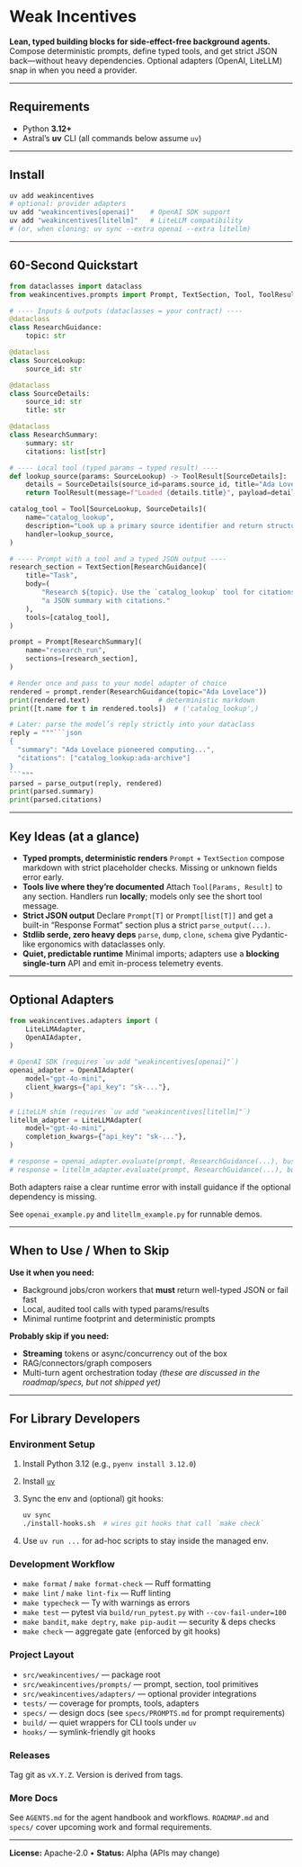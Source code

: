 # Weak Incentives

**Lean, typed building blocks for side-effect-free background agents.**
Compose deterministic prompts, define typed tools, and get strict JSON back—without heavy dependencies. Optional adapters (OpenAI, LiteLLM) snap in when you need a provider.

______________________________________________________________________

## Requirements

- Python **3.12+**
- Astral’s **uv** CLI (all commands below assume `uv`)

______________________________________________________________________

## Install

```bash
uv add weakincentives
# optional: provider adapters
uv add "weakincentives[openai]"    # OpenAI SDK support
uv add "weakincentives[litellm]"   # LiteLLM compatibility
# (or, when cloning: uv sync --extra openai --extra litellm)
```

______________________________________________________________________

## 60-Second Quickstart

````python
from dataclasses import dataclass
from weakincentives.prompts import Prompt, TextSection, Tool, ToolResult, parse_output

# ---- Inputs & outputs (dataclasses = your contract) ----
@dataclass
class ResearchGuidance:
    topic: str

@dataclass
class SourceLookup:
    source_id: str

@dataclass
class SourceDetails:
    source_id: str
    title: str

@dataclass
class ResearchSummary:
    summary: str
    citations: list[str]

# ---- Local tool (typed params → typed result) ----
def lookup_source(params: SourceLookup) -> ToolResult[SourceDetails]:
    details = SourceDetails(source_id=params.source_id, title="Ada Lovelace Archive")
    return ToolResult(message=f"Loaded {details.title}", payload=details)

catalog_tool = Tool[SourceLookup, SourceDetails](
    name="catalog_lookup",
    description="Look up a primary source identifier and return structured details.",
    handler=lookup_source,
)

# ---- Prompt with a tool and a typed JSON output ----
research_section = TextSection[ResearchGuidance](
    title="Task",
    body=(
        "Research ${topic}. Use the `catalog_lookup` tool for citations and return "
        "a JSON summary with citations."
    ),
    tools=[catalog_tool],
)

prompt = Prompt[ResearchSummary](
    name="research_run",
    sections=[research_section],
)

# Render once and pass to your model adapter of choice
rendered = prompt.render(ResearchGuidance(topic="Ada Lovelace"))
print(rendered.text)                 # deterministic markdown
print([t.name for t in rendered.tools])  # ('catalog_lookup',)

# Later: parse the model’s reply strictly into your dataclass
reply = """```json
{
  "summary": "Ada Lovelace pioneered computing...",
  "citations": ["catalog_lookup:ada-archive"]
}
```"""
parsed = parse_output(reply, rendered)
print(parsed.summary)
print(parsed.citations)
````

______________________________________________________________________

## Key Ideas (at a glance)

- **Typed prompts, deterministic renders**
  `Prompt` + `TextSection` compose markdown with strict placeholder checks. Missing or unknown fields error early.
- **Tools live where they’re documented**
  Attach `Tool[Params, Result]` to any section. Handlers run **locally**; models only see the short tool message.
- **Strict JSON output**
  Declare `Prompt[T]` or `Prompt[list[T]]` and get a built-in “Response Format” section plus a strict `parse_output(...)`.
- **Stdlib serde, zero heavy deps**
  `parse`, `dump`, `clone`, `schema` give Pydantic-like ergonomics with dataclasses only.
- **Quiet, predictable runtime**
  Minimal imports; adapters use a **blocking single-turn** API and emit in-process telemetry events.

______________________________________________________________________

## Optional Adapters

```python
from weakincentives.adapters import (
    LiteLLMAdapter,
    OpenAIAdapter,
)

# OpenAI SDK (requires `uv add "weakincentives[openai]"`)
openai_adapter = OpenAIAdapter(
    model="gpt-4o-mini",
    client_kwargs={"api_key": "sk-..."},
)

# LiteLLM shim (requires `uv add "weakincentives[litellm]"`)
litellm_adapter = LiteLLMAdapter(
    model="gpt-4o-mini",
    completion_kwargs={"api_key": "sk-..."},
)

# response = openai_adapter.evaluate(prompt, ResearchGuidance(...), bus=...)
# response = litellm_adapter.evaluate(prompt, ResearchGuidance(...), bus=...)
```

Both adapters raise a clear runtime error with install guidance if the optional dependency is missing.

See `openai_example.py` and `litellm_example.py` for runnable demos.

______________________________________________________________________

## When to Use / When to Skip

**Use it when you need:**

- Background jobs/cron workers that **must** return well-typed JSON or fail fast
- Local, audited tool calls with typed params/results
- Minimal runtime footprint and deterministic prompts

**Probably skip if you need:**

- **Streaming** tokens or async/concurrency out of the box
- RAG/connectors/graph composers
- Multi-turn agent orchestration today
  *(these are discussed in the roadmap/specs, but not shipped yet)*

______________________________________________________________________

## For Library Developers

### Environment Setup

1. Install Python 3.12 (e.g., `pyenv install 3.12.0`)

1. Install [`uv`](https://github.com/astral-sh/uv)

1. Sync the env and (optional) git hooks:

   ```bash
   uv sync
   ./install-hooks.sh  # wires git hooks that call `make check`
   ```

1. Use `uv run ...` for ad-hoc scripts to stay inside the managed env.

### Development Workflow

- `make format` / `make format-check` — Ruff formatting
- `make lint` / `make lint-fix` — Ruff linting
- `make typecheck` — Ty with warnings as errors
- `make test` — pytest via `build/run_pytest.py` with `--cov-fail-under=100`
- `make bandit`, `make deptry`, `make pip-audit` — security & deps checks
- `make check` — aggregate gate (enforced by git hooks)

### Project Layout

- `src/weakincentives/` — package root
- `src/weakincentives/prompts/` — prompt, section, tool primitives
- `src/weakincentives/adapters/` — optional provider integrations
- `tests/` — coverage for prompts, tools, adapters
- `specs/` — design docs (see `specs/PROMPTS.md` for prompt requirements)
- `build/` — quiet wrappers for CLI tools under `uv`
- `hooks/` — symlink-friendly git hooks

### Releases

Tag git as `vX.Y.Z`. Version is derived from tags.

### More Docs

See `AGENTS.md` for the agent handbook and workflows.
`ROADMAP.md` and `specs/` cover upcoming work and formal requirements.

______________________________________________________________________

**License:** Apache-2.0 • **Status:** Alpha (APIs may change)
